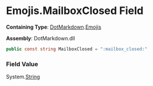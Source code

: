 # Emojis\.MailboxClosed Field

**Containing Type**: [DotMarkdown](../../README.md)\.[Emojis](../README.md)

**Assembly**: DotMarkdown\.dll

```csharp
public const string MailboxClosed = ":mailbox_closed:"
```

### Field Value

System\.[String](https://docs.microsoft.com/en-us/dotnet/api/system.string)